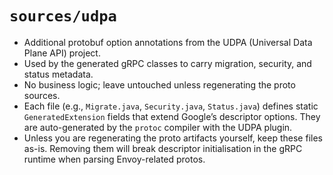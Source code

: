 # `sources/udpa`

- Additional protobuf option annotations from the UDPA (Universal Data Plane API) project.
- Used by the generated gRPC classes to carry migration, security, and status metadata.
- No business logic; leave untouched unless regenerating the proto sources.
- Each file (e.g., `Migrate.java`, `Security.java`, `Status.java`) defines static `GeneratedExtension` fields that
  extend Google’s descriptor options. They are auto-generated by the `protoc` compiler with the UDPA plugin.
- Unless you are regenerating the proto artifacts yourself, keep these files as-is. Removing them will break descriptor
  initialisation in the gRPC runtime when parsing Envoy-related protos.
